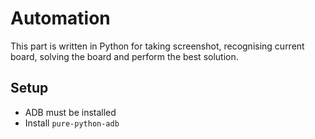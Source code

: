 # Automation
This part is written in Python for taking screenshot, recognising current board, solving the board and perform the best solution.

## Setup
- ADB must be installed
- Install `pure-python-adb`
